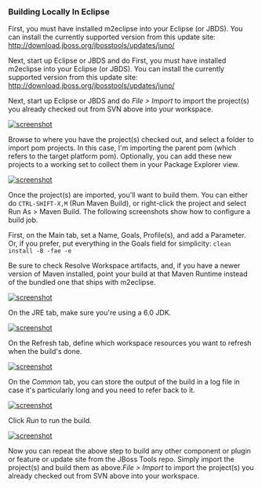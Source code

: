 ###  Building Locally In Eclipse

First, you must have installed m2eclipse into your Eclipse (or JBDS). You can install the currently supported version from this update site: http://download.jboss.org/jbosstools/updates/juno/

Next, start up Eclipse or JBDS and do First, you must have installed m2eclipse into your Eclipse (or JBDS). You can install the currently supported version from this update site: http://download.jboss.org/jbosstools/updates/juno/

Next, start up Eclipse or JBDS and do _File > Import_ to import the project(s) you already checked out from SVN above into your workspace.

<a href="https://raw.github.com/jbosstools/jbosstools-devdoc/master/building/images/screenshot.png"><img src="https://raw.github.com/jbosstools/jbosstools-devdoc/master/building/images/screenshot.png" alt="screenshot"/></a>
 
Browse to where you have the project(s) checked out, and select a folder to import pom projects. In this case, I'm importing the parent pom (which refers to the target platform pom). Optionally, you can add these new projects to a working set to collect them in your Package Explorer view.

<a href="https://raw.github.com/jbosstools/jbosstools-devdoc/master/building/images/screenshot-1.png"><img src="https://raw.github.com/jbosstools/jbosstools-devdoc/master/building/images/screenshot-1.png" alt="screenshot"/></a>

Once the project(s) are imported, you'll want to build them. You can either do `CTRL-SHIFT-X,M` (Run Maven Build), or right-click the project and select Run As > Maven Build. The following screenshots show how to configure a build job.

First, on the Main tab, set a Name, Goals, Profile(s), and add a Parameter. Or, if you prefer, put everything in the Goals field for simplicity: `clean install -B -fae -e`

 Be sure to check Resolve Workspace artifacts, and, if you have a newer version of Maven installed, point your build at that Maven Runtime instead of the bundled one that ships with m2eclipse.

<a href="https://raw.github.com/jbosstools/jbosstools-devdoc/master/building/images/screenshot-2.png"><img src="https://raw.github.com/jbosstools/jbosstools-devdoc/master/building/images/screenshot-2.png" alt="screenshot"/></a>

On the JRE tab, make sure you're using a 6.0 JDK.

<a href="https://raw.github.com/jbosstools/jbosstools-devdoc/master/building/images/screenshot-3.png"><img src="https://raw.github.com/jbosstools/jbosstools-devdoc/master/building/images/screenshot-3.png" alt="screenshot"/></a>

On the Refresh tab, define which workspace resources you want to refresh when the build's done.

<a href="https://raw.github.com/jbosstools/jbosstools-devdoc/master/building/images/screenshot-4.png"><img src="https://raw.github.com/jbosstools/jbosstools-devdoc/master/building/images/screenshot-4.png" alt="screenshot"/></a>

On the _Common_ tab, you can store the output of the build in a log file in case it's particularly long and you need to refer back to it.

<a href="https://raw.github.com/jbosstools/jbosstools-devdoc/master/building/images/screenshot-5.png"><img src="https://raw.github.com/jbosstools/jbosstools-devdoc/master/building/images/screenshot-5.png" alt="screenshot"/></a>

Click _Run_ to run the build.

<a href="https://raw.github.com/jbosstools/jbosstools-devdoc/master/building/images/screenshot-6.png"><img src="https://raw.github.com/jbosstools/jbosstools-devdoc/master/building/images/screenshot-6.png" alt="screenshot"/></a>

Now you can repeat the above step to build any other component or plugin or feature or update site from the JBoss Tools repo. Simply import the project(s) and build them as above._File > Import_ to import the project(s) you already checked out from SVN above into your workspace.
